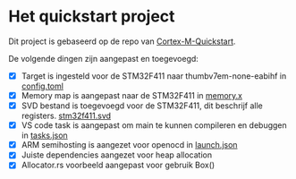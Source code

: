 # Het quickstart project
Dit project is gebaseerd op de repo van [Cortex-M-Quickstart](https://github.com/rust-embedded/cortex-m-quickstart).

De volgende dingen zijn aangepast en toegevoegd:
- [x] Target is ingesteld voor de STM32F411 naar thumbv7em-none-eabihf in  [config.toml](.cargo/config.toml)
- [x] Memory map is aangepast naar de STM32F411 in [memory.x](memory.x)
- [x] SVD bestand is toegevoegd voor de STM32F411, dit beschrijf alle registers. [stm32f411.svd](.vscode/stm32f411.svd)
- [x] VS code task is aangepast om main te kunnen compileren en debuggen in [tasks.json](.vscode/tasks.json) 
- [x] ARM semihosting is aangezet voor openocd in [launch.json](.vscode/launch.json)
- [x] Juiste dependencies aangezet voor heap allocation
- [x] Allocator.rs voorbeeld aangepast voor gebruik Box()
